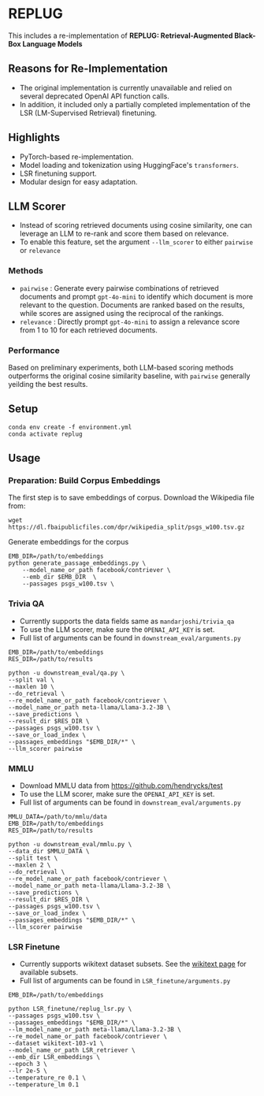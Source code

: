 # REPLUG
This includes a re-implementation of **REPLUG: Retrieval-Augmented Black-Box Language Models**

## Reasons for Re-Implementation

* The original implementation is currently unavailable and relied on several deprecated OpenAI API function calls.  
* In addition, it included only a partially completed implementation of the LSR (LM-Supervised Retrieval) finetuning.

## Highlights

- PyTorch-based re-implementation.
- Model loading and tokenization using HuggingFace's `transformers`.
- LSR finetuning support.
- Modular design for easy adaptation.

## LLM Scorer

* Instead of scoring retrieved documents using cosine similarity, one can leverage an LLM to re-rank and score them based on relevance. 
* To enable this feature, set the argument `--llm_scorer` to either `pairwise` or `relevance`

### Methods

* `pairwise` : Generate every pairwise combinations of retrieved documents and prompt `gpt-4o-mini` to identify which document is more relevant to the question. Documents are ranked based on the results, while scores are assigned using the reciprocal of the rankings.
* `relevance` : Directly prompt `gpt-4o-mini` to assign a relevance score from 1 to 10 for each retrieved documents.

### Performance

Based on preliminary experiments, both LLM-based scoring methods outperforms the original cosine similarity baseline, with `pairwise` generally yeilding the best results. 

## Setup

```
conda env create -f environment.yml
conda activate replug
```

## Usage

### Preparation: Build Corpus Embeddings

The first step is to save embeddings of corpus. Download the Wikipedia file from:
```
wget https://dl.fbaipublicfiles.com/dpr/wikipedia_split/psgs_w100.tsv.gz
```

Generate embeddings for the corpus
```
EMB_DIR=/path/to/embeddings
python generate_passage_embeddings.py \
    --model_name_or_path facebook/contriever \
    --emb_dir $EMB_DIR  \
    --passages psgs_w100.tsv \
```

### Trivia QA

* Currently supports the data fields same as `mandarjoshi/trivia_qa`
* To use the LLM scorer, make sure the `OPENAI_API_KEY` is set.
* Full list of arguments can be found in `downstream_eval/arguments.py`

```
EMB_DIR=/path/to/embeddings
RES_DIR=/path/to/results

python -u downstream_eval/qa.py \
--split val \
--maxlen 10 \
--do_retrieval \
--re_model_name_or_path facebook/contriever \
--model_name_or_path meta-llama/Llama-3.2-3B \
--save_predictions \
--result_dir $RES_DIR \
--passages psgs_w100.tsv \
--save_or_load_index \
--passages_embeddings "$EMB_DIR/*" \
--llm_scorer pairwise
```


### MMLU

* Download MMLU data from https://github.com/hendrycks/test
* To use the LLM scorer, make sure the `OPENAI_API_KEY` is set.
* Full list of arguments can be found in `downstream_eval/arguments.py`

```
MMLU_DATA=/path/to/mmlu/data
EMB_DIR=/path/to/embeddings
RES_DIR=/path/to/results

python -u downstream_eval/mmlu.py \
--data_dir $MMLU_DATA \
--split test \
--maxlen 2 \
--do_retrieval \
--re_model_name_or_path facebook/contriever \
--model_name_or_path meta-llama/Llama-3.2-3B \
--save_predictions \
--result_dir $RES_DIR \
--passages psgs_w100.tsv \
--save_or_load_index \
--passages_embeddings "$EMB_DIR/*" \
--llm_scorer pairwise
```


### LSR Finetune

* Currently supports wikitext dataset subsets. See the [wikitext page](https://huggingface.co/datasets/EleutherAI/wikitext_document_level#data-instances) for available subsets.
* Full list of arguments can be found in `LSR_finetune/arguments.py`

```
EMB_DIR=/path/to/embeddings

python LSR_finetune/replug_lsr.py \
--passages psgs_w100.tsv \
--passages_embeddings "$EMB_DIR/*" \
--lm_model_name_or_path meta-llama/Llama-3.2-3B \
--re_model_name_or_path facebook/contriever \
--dataset wikitext-103-v1 \
--model_name_or_path LSR_retriever \
--emb_dir LSR_embeddings \
--epoch 3 \
--lr 2e-5 \
--temperature_re 0.1 \
--temperature_lm 0.1
```




